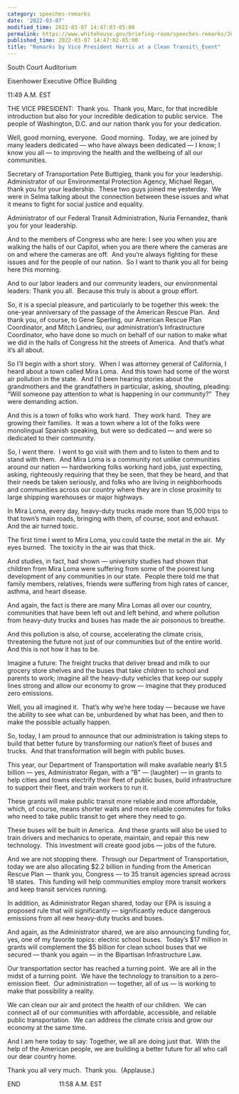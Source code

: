 ```yaml
---
category: speeches-remarks
date: '2022-03-07'
modified_time: 2022-03-07 14:47:03-05:00
permalink: https://www.whitehouse.gov/briefing-room/speeches-remarks/2022/03/07/remarks-by-vice-president-harris-at-a-clean-transit-event/
published_time: 2022-03-07 14:47:02-05:00
title: "Remarks by Vice President Harris at a Clean Transit\_Event"
---
```

 
South Court Auditorium

Eisenhower Executive Office Building

11:49 A.M. EST  

THE VICE PRESIDENT:  Thank you.  Thank you, Marc, for that incredible
introduction but also for your incredible dedication to public service. 
The people of Washington, D.C. and our nation thank you for your
dedication.

Well, good morning, everyone.  Good morning.  Today, we are joined by
many leaders dedicated — who have always been dedicated — I know; I know
you all — to improving the health and the wellbeing of all our
communities. 

Secretary of Transportation Pete Buttigieg, thank you for your
leadership.  Administrator of our Environmental Protection Agency,
Michael Regan, thank you for your leadership.  These two guys joined me
yesterday.  We were in Selma talking about the connection between these
issues and what it means to fight for social justice and equality.

Administrator of our Federal Transit Administration, Nuria Fernandez,
thank you for your leadership.

And to the members of Congress who are here: I see you when you are
walking the halls of our Capitol, when you are there where the cameras
are on and where the cameras are off.  And you’re always fighting for
these issues and for the people of our nation.  So I want to thank you
all for being here this morning.

And to our labor leaders and our community leaders, our environmental
leaders: Thank you all.  Because this truly is about a group effort.

So, it is a special pleasure, and particularly to be together this week:
the one-year anniversary of the passage of the American Rescue Plan. 
And thank you, of course, to Gene Sperling, our American Rescue Plan
Coordinator, and Mitch Landrieu, our administration’s Infrastructure
Coordinator, who have done so much on behalf of our nation to make what
we did in the halls of Congress hit the streets of America.  And that’s
what it’s all about.

So I’ll begin with a short story.  When I was attorney general of
California, I heard about a town called Mira Loma.  And this town had
some of the worst air pollution in the state.  And I’d been hearing
stories about the grandmothers and the grandfathers in particular,
asking, shouting, pleading: “Will someone pay attention to what is
happening in our community?”  They were demanding action. 

And this is a town of folks who work hard.  They work hard.  They are
growing their families.  It was a town where a lot of the folks were
monolingual Spanish speaking, but were so dedicated — and were so
dedicated to their community.

So, I went there.  I went to go visit with them and to listen to them
and to stand with them.  And Mira Loma is a community not unlike
communities around our nation — hardworking folks working hard jobs,
just expecting, asking, righteously requiring that they be seen, that
they be heard, and that their needs be taken seriously, and folks who
are living in neighborhoods and communities across our country where
they are in close proximity to large shipping warehouses or major
highways.

In Mira Loma, every day, heavy-duty trucks made more than 15,000 trips
to that town’s main roads, bringing with them, of course, soot and
exhaust.  And the air turned toxic.

The first time I went to Mira Loma, you could taste the metal in the
air.  My eyes burned.  The toxicity in the air was that thick. 

And studies, in fact, had shown — university studies had shown that
children from Mira Loma were suffering from some of the poorest lung
development of any communities in our state.  People there told me that
family members, relatives, friends were suffering from high rates of
cancer, asthma, and heart disease.

And again, the fact is there are many Mira Lomas all over our country,
communities that have been left out and left behind, and where pollution
from heavy-duty trucks and buses has made the air poisonous to breathe.

And this pollution is also, of course, accelerating the climate crisis,
threatening the future not just of our communities but of the entire
world.  And this is not how it has to be. 

Imagine a future: The freight trucks that deliver bread and milk to our
grocery store shelves and the buses that take children to school and
parents to work; imagine all the heavy-duty vehicles that keep our
supply lines strong and allow our economy to grow — imagine that they
produced zero emissions. 

Well, you all imagined it.  That’s why we’re here today — because we
have the ability to see what can be, unburdened by what has been, and
then to make the possible actually happen. 

So, today, I am proud to announce that our administration is taking
steps to build that better future by transforming our nation’s fleet of
buses and trucks.  And that transformation will begin with public buses.

This year, our Department of Transportation will make available nearly
$1.5 billion — yes, Administrator Regan, with a “B” — (laughter) — in
grants to help cities and towns electrify their fleet of public buses,
build infrastructure to support their fleet, and train workers to run
it.

These grants will make public transit more reliable and more affordable,
which, of course, means shorter waits and more reliable commutes for
folks who need to take public transit to get where they need to go. 

These buses will be built in America.  And these grants will also be
used to train drivers and mechanics to operate, maintain, and repair
this new technology.  This investment will create good jobs — jobs of
the future. 

And we are not stopping there.  Through our Department of
Transportation, today we are also allocating $2.2 billion in funding
from the American Rescue Plan — thank you, Congress — to 35 transit
agencies spread across 18 states.  This funding will help communities
employ more transit workers and keep transit services running.

In addition, as Administrator Regan shared, today our EPA is issuing a
proposed rule that will significantly — significantly reduce dangerous
emissions from all new heavy-duty trucks and buses.

And again, as the Administrator shared, we are also announcing funding
for, yes, one of my favorite topics: electric school buses.  Today’s $17
million in grants will complement the $5 billion for clean school buses
that we secured — thank you again — in the Bipartisan Infrastructure
Law. 

Our transportation sector has reached a turning point.  We are all in
the midst of a turning point.  We have the technology to transition to a
zero-emission fleet.  Our administration — together, all of us — is
working to make that possibility a reality. 

We can clean our air and protect the health of our children.  We can
connect all of our communities with affordable, accessible, and reliable
public transportation.  We can address the climate crisis and grow our
economy at the same time.

And I am here today to say: Together, we all are doing just that.  With
the help of the American people, we are building a better future for all
who call our dear country home. 

Thank you all very much.  Thank you.  (Applause.) 

END                      11:58 A.M. EST
